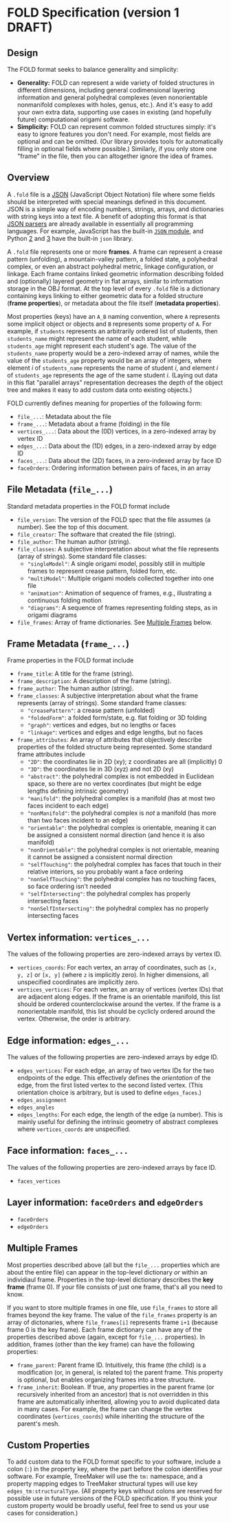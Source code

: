 # FOLD Specification (version 1 DRAFT)

## Design

The FOLD format seeks to balance generality and simplicity:

* **Generality:** FOLD can represent a wide variety of folded structures in
  different dimensions, including general codimensional layering information
  and general polyhedral complexes (even nonorientable nonmanifold complexes
  with holes, genus, etc.).  And it's easy to add your own extra data,
  supporting use cases in existing (and hopefully future)
  computational origami software.
* **Simplicity:** FOLD can represent common folded structures simply:
  it's easy to ignore features you don't need.
  For example, most fields are optional and can be omitted.
  (Our library provides tools for automatically filling in optional fields
   where possible.)  Similarly, if you only store one "frame" in the file,
  then you can altogether ignore the idea of frames.

## Overview

A `.fold` file is a [JSON](http://www.json.org/) (JavaScript Object Notation)
file where some fields should be interpreted with special meanings
defined in this document.  JSON is a simple way of encoding numbers, strings,
arrays, and dictionaries with string keys into a text file.
A benefit of adopting this format is that [JSON parsers](http://www.json.org/)
are already available in essentially all programming languages.  For example,
JavaScript has the built-in
[`JSON` module](https://developer.mozilla.org/en-US/docs/Web/JavaScript/Reference/Global_Objects/JSON),
and Python [2](https://docs.python.org/2/library/json.html) and
[3](https://docs.python.org/3/library/json.html) have
the built-in `json` library.

A `.fold` file represents one or more **frames**.
A frame can represent a crease pattern (unfolding),
a mountain-valley pattern, a folded state, a polyhedral complex,
or even an abstract polyhedral metric, linkage configuration, or linkage.
Each frame contains linked geometric information describing
folded and (optionally) layered geometry in flat arrays,
similar to information storage in the OBJ format.
At the top level of every `.fold` file is a dictionary
containing keys linking to either geometric
data for a folded structure (**frame properties**),
or metadata about the file itself (**metadata properties**).

Most properties (keys) have an `A_B` naming convention,
where `A` represents some implicit object or objects
and `B` represents some property of `A`. For example,
if `students` represents an arbitrarily ordered list
of students, then `students_name` might represent the
name of each student, while `students_age` might represent
each student's age. The value of the `students_name` property
would be a zero-indexed array of names, while
the value of the `students_age` property would be
an array of integers, where element *i* of `students_name`
represents the name of student *i*, and element *i*
of `students_age` represents the age of the same student *i*.
(Laying out data in this flat "parallel arrays" representation
decreases the depth of the object tree and makes it easy to add
custom data onto existing objects.)

FOLD currently defines meaning for properties of the following form:

* `file_...`: Metadata about the file
* `frame_...`: Metadata about a frame (folding) in the file
* `vertices_...`: Data about the (0D) vertices, in a zero-indexed array by vertex ID
* `edges_...`: Data about the (1D) edges, in a zero-indexed array by edge ID
* `faces_...`: Data about the (2D) faces, in a zero-indexed array by face ID
* `faceOrders`: Ordering information between pairs of faces, in an array

## File Metadata (`file_...`)

Standard metadata properties in the FOLD format include

* `file_version`: The version of the FOLD spec that the file assumes
  (a number).  See the top of this document.
* `file_creator`: The software that created the file (string).
* `file_author`: The human author (string).
* `file_classes`: A subjective interpretation about what the file represents
  (array of strings).  Some standard file classes:
  * `"singleModel"`: A single origami model, possibly still in multiple frames
                     to represent crease pattern, folded form, etc.
  * `"multiModel"`: Multiple origami models collected together into one file
  * `"animation"`: Animation of sequence of frames,
                   e.g., illustrating a continuous folding motion
  * `"diagrams"`: A sequence of frames representing folding steps,
                  as in origami diagrams
* `file_frames`: Array of frame dictionaries.
  See [Multiple Frames](#multiple-frames) below.

## Frame Metadata (`frame_...`)

Frame properties in the FOLD format include

* `frame_title`: A title for the frame (string).
* `frame_description`: A description of the frame (string).
* `frame_author`: The human author (string).
* `frame_classes`: A subjective interpretation about what the frame represents
  (array of strings).  Some standard frame classes:
  * `"creasePattern"`: a crease pattern (unfolded)
  * `"foldedForm"`: a folded form/state, e.g. flat folding or 3D folding
  * `"graph"`: vertices and edges, but no lengths or faces
  * `"linkage"`: vertices and edges and edge lengths, but no faces
* `frame_attributes`: An array of attributes that objectively describe
  properties of the folded structure being represented.
  Some standard frame attributes include
  * `"2D"`: the coordinates lie in 2D (xy); z coordinates are all (implicitly) 0
  * `"3D"`: the coordinates lie in 3D (xyz) and not 2D (xy)
  * `"abstract"`: the polyhedral complex is not embedded in Euclidean space,
    so there are no vertex coordinates (but might be edge lengths defining
    intrinsic geometry)
  * `"manifold"`: the polyhedral complex is a manifold
    (has at most two faces incident to each edge)
  * `"nonManifold"`: the polyhedral complex is *not* a manifold
    (has more than two faces incident to an edge)
  * `"orientable"`: the polyhedral complex is orientable, meaning it can be
    assigned a consistent normal direction (and hence it is also manifold)
  * `"nonOrientable"`: the polyhedral complex is not orientable, meaning it
    cannot be assigned a consistent normal direction
  * `"selfTouching"`: the polyhedral complex has faces that touch in their
    relative interiors, so you probably want a face ordering
  * `"nonSelfTouching"`: the polyhedral complex has no touching faces,
    so face ordering isn't needed
  * `"selfIntersecting"`: the polyhedral complex has properly intersecting faces
  * `"nonSelfIntersecting"`: the polyhedral complex has no properly
    intersecting faces

## Vertex information: `vertices_...`

The values of the following properties are zero-indexed arrays by vertex ID.

* `vertices_coords`: For each vertex, an array of coordinates,
  such as `[x, y, z]` or `[x, y]` (where `z` is implicitly zero).
  In higher dimensions, all unspecified coordinates are implicitly zero.
* `vertices_vertices`: For each vertex, an array of vertices (vertex IDs)
  that are adjacent along edges.  If the frame is an orientable manifold,
  this list should be ordered counterclockwise around the vertex.
  If the frame is a nonorientable manifold, this list should be cyclicly
  ordered around the vertex.  Otherwise, the order is arbitrary.

## Edge information: `edges_...`

The values of the following properties are zero-indexed arrays by edge ID.

* `edges_vertices`: For each edge, an array of two vertex IDs for the two
  endpoints of the edge.  This effectively defines the *orientation*
  of the edge, from the first listed vertex to the second listed vertex.
  (This orientation choice is arbitrary, but is used to define
  `edges_faces`.)
* `edges_assignment`
* `edges_angles`
* `edges_lengths`: For each edge, the length of the edge (a number).
  This is mainly useful for defining the intrinsic geometry of
  abstract complexes where `vertices_coords` are unspecified.

## Face information: `faces_...`

The values of the following properties are zero-indexed arrays by face ID.

* `faces_vertices`

## Layer information: `faceOrders` and `edgeOrders`

* `faceOrders`
* `edgeOrders`

## Multiple Frames

Most properties described above (all but the `file_...` properties
which are about the entire file) can appear in the top-level dictionary
*or* within an individiaul frame.  Properties in the top-level dictionary
describes the **key frame** (frame 0).
If your file consists of just one frame, that's all you need to know.

If you want to store multiple frames in one file, use `file_frames`
to store all frames beyond the key frame.  The value of the
`file_frames` property is an array of dictonaries, where
`file_frames[i]` represents frame `i+1` (because frame 0 is the key frame).
Each frame dictionary can have any of the properties described above
(again, except for `file_...` properties).
In addition, frames (other than the key frame)
can have the following properties:

* `frame_parent`: Parent frame ID.  Intuitively, this frame (the child)
  is a modification (or, in general, is related to) the parent frame.
  This property is optional, but enables organizing frames into a tree
  structure.
* `frame_inherit`: Boolean.  If true, any properties in the parent frame
  (or recursively inherited from an ancestor) that is not overridden in
  this frame are automatically inherited, allowing you to avoid duplicated
  data in many cases.  For example, the frame can change the vertex coordinates
  (`vertices_coords`) while inheriting the structure of the parent's mesh.

## Custom Properties

To add custom data to the FOLD format specific to your software, include
a colon (`:`) in the property key, where the part before the colon
identifies your software.  For example, TreeMaker will use the `tm:`
namespace, and a property mapping edges to TreeMaker structural types
will use key `edges_tm:structuralType`.
(All property keys without colons are reserved for possible use in
future versions of the FOLD specification.  If you think your custom
property would be broadly useful, feel free to send us your use cases
for consideration.)
